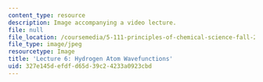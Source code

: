 ```yaml
---
content_type: resource
description: Image accompanying a video lecture.
file: null
file_location: /coursemedia/5-111-principles-of-chemical-science-fall-2008/327e145defdfd65d39c24233a0923cbd_6.jpg
file_type: image/jpeg
resourcetype: Image
title: 'Lecture 6: Hydrogen Atom Wavefunctions'
uid: 327e145d-efdf-d65d-39c2-4233a0923cbd
---
```

